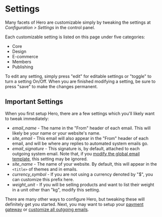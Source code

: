 # Settings

Many facets of Hero are customizable simply by tweaking the settings at *Configuration > Settings* in the control panel.

Each customizable setting is listed on this page under five categories:

* Core
* Design
* E-commerce
* Members
* Publishing

To edit any setting, simply press "edit" for editable settings or "toggle" to turn a setting On/Off.  When you are finished modifying a setting, be sure to press "save" to make the changes permanent.

## Important Settings

When you first setup Hero, there are a few settings which you'll likely want to tweak immediately:

* *email_name* - The name in the "From" header of each email.  This will likely be your name or your website's name.
* *site_email* - This email will also appear in the "From" header of each email, and will be where any replies to automated system emails go.
* *email_signature* - This signature is, by default, attached to each outgoing system email.  Note that, if you [modify the global email template](/docs/configuration/emails), this setting may be ignored.
* *site_name* - The name of your website.  By default, this will appear in the `<title>` of themes and in emails.
* *currency_symbol* - If you are not using a currency denoted by "$", you can customize this prefix here.
* *weight_unit* - If you will be selling products and want to list their weight in a unit other than "kg", modify this setting.

There are many other ways to configure Hero, but tweaking these will definitely get you started.  Next, you may want to setup your [payment gateway](/docs/configuration/payment_gateways) or [customize all outgoing emails](/docs/configuration/emails).